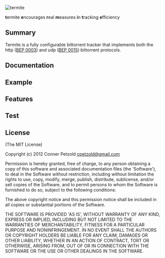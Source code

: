 ![termite](https://raw.github.com/cpetzold/termite/master/etc/termite.gif)

**t**ermite **e**ncourages **r**eal **m**easures **i**n **t**racking **e**fficiency

## Summary

Termite is a fully configurable bittorrent tracker that implements both the http ([BEP 0003](http://www.bittorrent.org/beps/bep_0003.html)) and udp ([BEP 0015](http://www.bittorrent.org/beps/bep_0015.html)) bittorrent protocols.

## Documentation



## Example



## Features

  
## Test


## License

(The MIT License)

Copyright (c) 2012 Conner Petzold <cpetzold@gmail.com>

Permission is hereby granted, free of charge, to any person obtaining a copy of this software and associated documentation files (the 'Software'), to deal in the Software without restriction, including without limitation the rights to use, copy, modify, merge, publish, distribute, sublicense, and/or sell copies of the Software, and to permit persons to whom the Software is furnished to do so, subject to the following conditions:

The above copyright notice and this permission notice shall be included in all copies or substantial portions of the Software.

THE SOFTWARE IS PROVIDED 'AS IS', WITHOUT WARRANTY OF ANY KIND, EXPRESS OR IMPLIED, INCLUDING BUT NOT LIMITED TO THE WARRANTIES OF MERCHANTABILITY, FITNESS FOR A PARTICULAR PURPOSE AND NONINFRINGEMENT. IN NO EVENT SHALL THE AUTHORS OR COPYRIGHT HOLDERS BE LIABLE FOR ANY CLAIM, DAMAGES OR OTHER LIABILITY, WHETHER IN AN ACTION OF CONTRACT, TORT OR OTHERWISE, ARISING FROM, OUT OF OR IN CONNECTION WITH THE SOFTWARE OR THE USE OR OTHER DEALINGS IN THE SOFTWARE.
